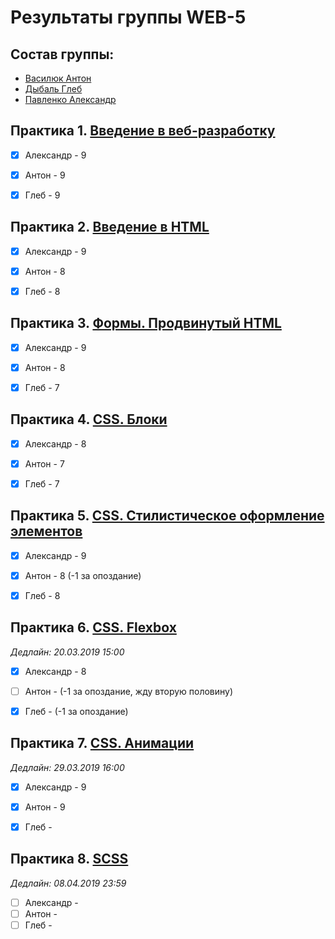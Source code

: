 # Результаты группы WEB-5

## Состав группы:

* [Василюк Антон](https://github.com/AdukarIT/VasiliukAI)
* [Дыбаль Глеб](https://github.com/AdukarIT/DybalGL)
* [Павленко Александр](https://github.com/AdukarIT/PavlenkoAA)


## Практика 1. [Введение в веб-разработку](task1.pdf)

- [x] Александр - 9
- [x] Антон - 9
- [x] Глеб - 9


## Практика 2. [Введение в HTML](HTML-bases.md)

- [x] Александр - 9
- [x] Антон - 8
- [x] Глеб - 8


## Практика 3. [Формы. Продвинутый HTML](HTML-advance.md)

- [x] Александр - 9
- [x] Антон - 8
- [x] Глеб - 7


## Практика 4. [CSS. Блоки](CSS-blocks.md)

- [x] Александр - 8
- [x] Антон - 7
- [x] Глеб - 7


## Практика 5. [CSS. Стилистическое оформление элементов](CSS-styles.md)

- [x] Александр - 9
- [x] Антон - 8 (-1 за опоздание)
- [x] Глеб - 8


## Практика 6. [CSS. Flexbox](flexbox.pdf)
*Дедлайн: 20.03.2019 15:00*

- [x] Александр - 8
- [ ] Антон - (-1 за опоздание, жду вторую половину)
- [x] Глеб - (-1 за опоздание)


## Практика 7. [CSS. Анимации](CSS-transition.md)
*Дедлайн: 29.03.2019 16:00*

- [x] Александр - 9
- [x] Антон - 9
- [x] Глеб - 


## Практика 8. [SCSS](SCSS.md)
*Дедлайн: 08.04.2019 23:59*

- [ ] Александр -
- [ ] Антон - 
- [ ] Глеб - 